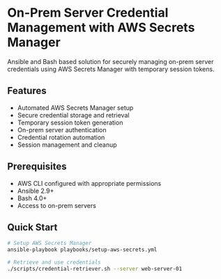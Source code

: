 # On-Prem Server Credential Management with AWS Secrets Manager

Ansible and Bash based solution for securely managing on-prem server credentials using AWS Secrets Manager with temporary session tokens.

## Features
- Automated AWS Secrets Manager setup
- Secure credential storage and retrieval
- Temporary session token generation
- On-prem server authentication
- Credential rotation automation
- Session management and cleanup

## Prerequisites
- AWS CLI configured with appropriate permissions
- Ansible 2.9+
- Bash 4.0+
- Access to on-prem servers

## Quick Start
```bash
# Setup AWS Secrets Manager
ansible-playbook playbooks/setup-aws-secrets.yml

# Retrieve and use credentials
./scripts/credential-retriever.sh --server web-server-01

